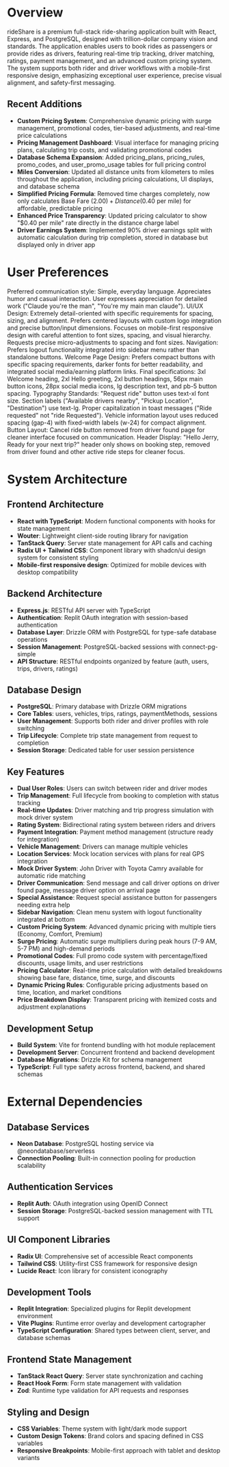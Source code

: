 # Overview

rideShare is a premium full-stack ride-sharing application built with React, Express, and PostgreSQL, designed with trillion-dollar company vision and standards. The application enables users to book rides as passengers or provide rides as drivers, featuring real-time trip tracking, driver matching, ratings, payment management, and an advanced custom pricing system. The system supports both rider and driver workflows with a mobile-first responsive design, emphasizing exceptional user experience, precise visual alignment, and safety-first messaging.

## Recent Additions
- **Custom Pricing System**: Comprehensive dynamic pricing with surge management, promotional codes, tier-based adjustments, and real-time price calculations
- **Pricing Management Dashboard**: Visual interface for managing pricing plans, calculating trip costs, and validating promotional codes
- **Database Schema Expansion**: Added pricing_plans, pricing_rules, promo_codes, and user_promo_usage tables for full pricing control
- **Miles Conversion**: Updated all distance units from kilometers to miles throughout the application, including pricing calculations, UI displays, and database schema
- **Simplified Pricing Formula**: Removed time charges completely, now only calculates Base Fare ($2.00) + Distance ($0.40 per mile) for affordable, predictable pricing
- **Enhanced Price Transparency**: Updated pricing calculator to show "$0.40 per mile" rate directly in the distance charge label
- **Driver Earnings System**: Implemented 90% driver earnings split with automatic calculation during trip completion, stored in database but displayed only in driver app

# User Preferences

Preferred communication style: Simple, everyday language. Appreciates humor and casual interaction. User expresses appreciation for detailed work ("Claude you're the man", "You're my main man claude").
UI/UX Design: Extremely detail-oriented with specific requirements for spacing, sizing, and alignment. Prefers centered layouts with custom logo integration and precise button/input dimensions. Focuses on mobile-first responsive design with careful attention to font sizes, spacing, and visual hierarchy. Requests precise micro-adjustments to spacing and font sizes.
Navigation: Prefers logout functionality integrated into sidebar menu rather than standalone buttons.
Welcome Page Design: Prefers compact buttons with specific spacing requirements, darker fonts for better readability, and integrated social media/earning platform links. Final specifications: 3xl Welcome heading, 2xl Hello greeting, 2xl button headings, 56px main button icons, 28px social media icons, lg description text, and pb-5 button spacing.
Typography Standards: "Request ride" button uses text-xl font size. Section labels ("Available drivers nearby", "Pickup Location", "Destination") use text-lg. Proper capitalization in toast messages ("Ride requested" not "ride Requested"). Vehicle information layout uses reduced spacing (gap-4) with fixed-width labels (w-24) for compact alignment.
Button Layout: Cancel ride button removed from driver found page for cleaner interface focused on communication.
Header Display: "Hello Jerry, Ready for your next trip?" header only shows on booking step, removed from driver found and other active ride steps for cleaner focus.

# System Architecture

## Frontend Architecture
- **React with TypeScript**: Modern functional components with hooks for state management
- **Wouter**: Lightweight client-side routing library for navigation
- **TanStack Query**: Server state management for API calls and caching
- **Radix UI + Tailwind CSS**: Component library with shadcn/ui design system for consistent styling
- **Mobile-first responsive design**: Optimized for mobile devices with desktop compatibility

## Backend Architecture
- **Express.js**: RESTful API server with TypeScript
- **Authentication**: Replit OAuth integration with session-based authentication
- **Database Layer**: Drizzle ORM with PostgreSQL for type-safe database operations
- **Session Management**: PostgreSQL-backed sessions with connect-pg-simple
- **API Structure**: RESTful endpoints organized by feature (auth, users, trips, drivers, ratings)

## Database Design
- **PostgreSQL**: Primary database with Drizzle ORM migrations
- **Core Tables**: users, vehicles, trips, ratings, paymentMethods, sessions
- **User Management**: Supports both rider and driver profiles with role switching
- **Trip Lifecycle**: Complete trip state management from request to completion
- **Session Storage**: Dedicated table for user session persistence

## Key Features
- **Dual User Roles**: Users can switch between rider and driver modes
- **Trip Management**: Full lifecycle from booking to completion with status tracking
- **Real-time Updates**: Driver matching and trip progress simulation with mock driver system
- **Rating System**: Bidirectional rating system between riders and drivers
- **Payment Integration**: Payment method management (structure ready for integration)
- **Vehicle Management**: Drivers can manage multiple vehicles
- **Location Services**: Mock location services with plans for real GPS integration
- **Mock Driver System**: John Driver with Toyota Camry available for automatic ride matching
- **Driver Communication**: Send message and call driver options on driver found page, message driver option on arrival page
- **Special Assistance**: Request special assistance button for passengers needing extra help
- **Sidebar Navigation**: Clean menu system with logout functionality integrated at bottom
- **Custom Pricing System**: Advanced dynamic pricing with multiple tiers (Economy, Comfort, Premium)
- **Surge Pricing**: Automatic surge multipliers during peak hours (7-9 AM, 5-7 PM) and high-demand periods
- **Promotional Codes**: Full promo code system with percentage/fixed discounts, usage limits, and user restrictions
- **Pricing Calculator**: Real-time price calculation with detailed breakdowns showing base fare, distance, time, surge, and discounts
- **Dynamic Pricing Rules**: Configurable pricing adjustments based on time, location, and market conditions
- **Price Breakdown Display**: Transparent pricing with itemized costs and adjustment explanations

## Development Setup
- **Build System**: Vite for frontend bundling with hot module replacement
- **Development Server**: Concurrent frontend and backend development
- **Database Migrations**: Drizzle Kit for schema management
- **TypeScript**: Full type safety across frontend, backend, and shared schemas

# External Dependencies

## Database Services
- **Neon Database**: PostgreSQL hosting service via @neondatabase/serverless
- **Connection Pooling**: Built-in connection pooling for production scalability

## Authentication Services
- **Replit Auth**: OAuth integration using OpenID Connect
- **Session Storage**: PostgreSQL-backed session management with TTL support

## UI Component Libraries
- **Radix UI**: Comprehensive set of accessible React components
- **Tailwind CSS**: Utility-first CSS framework for responsive design
- **Lucide React**: Icon library for consistent iconography

## Development Tools
- **Replit Integration**: Specialized plugins for Replit development environment
- **Vite Plugins**: Runtime error overlay and development cartographer
- **TypeScript Configuration**: Shared types between client, server, and database schemas

## Frontend State Management
- **TanStack React Query**: Server state synchronization and caching
- **React Hook Form**: Form state management with validation
- **Zod**: Runtime type validation for API requests and responses

## Styling and Design
- **CSS Variables**: Theme system with light/dark mode support
- **Custom Design Tokens**: Brand colors and spacing defined in CSS variables
- **Responsive Breakpoints**: Mobile-first approach with tablet and desktop variants